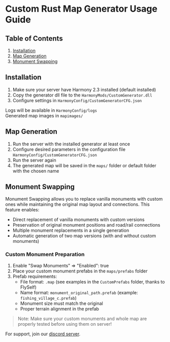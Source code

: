 # Custom Rust Map Generator Usage Guide

## Table of Contents
1. [Installation](#installation)
2. [Map Generation](#map-generation)
3. [Monument Swapping](#monument-swapping)

## Installation

1. Make sure your server have Harmony 2.3 installed (default installed)
2. Copy the generator dll file to the `HarmonyMods/CustomGenerator.dll`
3. Configure settings in `HarmonyConfig/CustomGeneratorCFG.json`

Logs will be available in `HarmonyConfig/logs`  
Generated map images in `mapimages/`


## Map Generation

1. Run the server with the installed generator at least once
2. Configure desired parameters in the configuration file `HarmonyConfig/CustomGeneratorCFG.json`
3. Run the server again
4. The generated map will be saved in the `maps/` folder or default folder with the chosen name


## Monument Swapping

Monument Swapping allows you to replace vanilla monuments with custom ones while maintaining the original map layout and connections. This feature enables:

- Direct replacement of vanilla monuments with custom versions
- Preservation of original monument positions and road/rail connections
- Multiple monument replacements in a single generation
- Automatic generation of two map versions (with and without custom monuments)


### Custom Monument Preparation
1. Enable "Swap Monuments" => "Enabled": true
2. Place your custom monument prefabs in the `maps/prefabs` folder
3. Prefab requirements:
   - File format: `.map` (see examples in the `CustomPrefabs` folder, thanks to FlySelf)
   - Name format: `monument_original_path.prefab` (example: `fishing_village_c.prefab`)
   - Monument size must match the original
   - Proper terrain alignment in the prefab

> Note: Make sure your custom monuments and whole map are properly tested before using them on server!

For support, join our [discord server](https://discord.gg/xUdpkm8RUS).